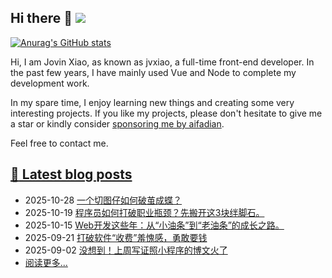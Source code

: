 ## Hi there 👋 ![](https://komarev.com/ghpvc/?username=jvxiao&color=blue&style=plastic)

<!--
**jvxiao/jvxiao** is a ✨ _special_ ✨ repository because its `README.md` (this file) appears on your GitHub profile.

Here are some ideas to get you started:

- 🔭 I’m currently working on ...
- 🌱 I’m currently learning ...
- 👯 I’m looking to collaborate on ...
- 🤔 I’m looking for help with ...
- 💬 Ask me about ...
- 📫 How to reach me: ... 
- 😄 Pronouns: ...
- ⚡ Fun fact: ...
-->

[![Anurag's GitHub stats](https://github-readme-stats.vercel.app/api?username=jvxiao)](https://github.com/jvxiao)

Hi, I am Jovin Xiao, as known as jvxiao, a full-time front-end developer. In the past few years, I have mainly used Vue and Node to complete my development work. 

In my spare time, I enjoy learning new things and creating some very interesting projects. If you like my projects, please don't hesitate to give me a star or kindly consider [sponsoring me by aifadian](https://afdian.com/a/jvxiao/plan).

Feel free to contact me.

## [:memo: Latest blog posts](https://jvxiao.cn)
<!-- blog-start-->
- 2025-10-28 [一个切图仔如何破茧成蝶？](https://www.jvxiao.cn/posts/break-out-of-the-cocoon.html)
- 2025-10-19 [程序员如何打破职业瓶颈？先搬开这3块绊脚石。](https://www.jvxiao.cn/posts/bottleneck-porid.html)
- 2025-10-15 [Web开发这些年：从“小油条”到“老油条”的成长之路。](https://www.jvxiao.cn/posts/self-improve.html)
- 2025-09-21 [打破软件“收费”羞愧感，勇敢要钱](https://www.jvxiao.cn/posts/about-software-charges.html)
- 2025-09-02 [没想到！上周写证照小程序的博文火了](https://www.jvxiao.cn/posts/last-popular-article.html)
- [阅读更多...](https://www.jvxiao.cn/archives/)
<!-- blog-end -->
